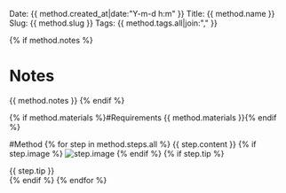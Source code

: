 Date: {{ method.created_at|date:"Y-m-d h:m" }}
Title: {{ method.name }}
Slug: {{ method.slug }}
Tags: {{ method.tags.all|join:"," }}

{% if method.notes %}
# Notes
{{ method.notes }}
{% endif %}

{% if method.materials %}#Requirements
{{ method.materials }}{% endif %}

#Method
{% for step in method.steps.all %}
{{ step.content }}
{% if step.image %}
![step.image]({{step.image}})
{% endif %}
{% if step.tip %}
<aside>{{ step.tip }}</aside>
{% endif %}
{% endfor %}

